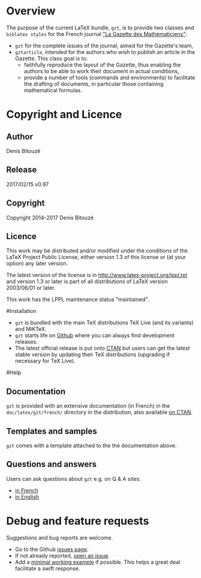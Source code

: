 # Overview

The purpose of the current LaTeX bundle, `gzt`, is to provide two classes and
`biblatex styles` for
the French journal
["La Gazette des Mathématiciens"](http://smf4.emath.fr/Publications/Gazette/):

- `gzt` for the complete issues of the journal, aimed for the Gazette's team,
- `gztarticle`, intended for the authors who wish to publish an article in the
  Gazette. This class goal is to:
    - faithfully reproduce the layout of the Gazette, thus enabling the authors
      to be able to work their document in actual conditions,
    - provide a number of tools (commands and environments) to facilitate the
      drafting of documents, in particular those containing mathematical
      formulas.

# Copyright and Licence

## Author

Denis Bitouzé

## Release

2017/02/15 v0.97

## Copyright

Copyright 2014-2017 Denis Bitouzé

## Licence

This work may be distributed and/or modified under the conditions of the LaTeX
Project Public License, either version 1.3 of this license or (at your option)
any later version.

The latest version of the license is in http://www.latex-project.org/lppl.txt
and version 1.3 or later is part of all distributions of LaTeX version
2003/06/01 or later.

This work has the LPPL maintenance status "maintained".

#Installation

- `gzt` is bundled with the main TeX distributions TeX Live (and its
  variants) and MiKTeX.
- `gzt` starts life on [Github](https://github.com/dbitouze/gzt) where
  you can always find development releases.
- The latest official release is put onto [CTAN](http://ctan.org/pkg/gzt)
  but users can get the latest stable version by updating their TeX
  distributions (upgrading if necessary for TeX Live).

#Help

## Documentation

`gzt` is provided with an extensive documentation (in French) in the
`doc/latex/gzt/french/` directory in the distribution, also
available
[on CTAN](http://mirrors.ctan.org/macros/latex/contrib/gzt/doc/gzt-fr.pdf).

## Templates and samples

`gzt` comes with a template attached to the the documentation above.

## Questions and answers

Users can ask questions about `gzt` e.g. on Q & A sites:

- [in French](http://texnique.fr/osqa/tags/gzt/)
- [in English](http://tex.stackexchange.com/questions/tagged/gzt)

# Debug and feature requests

Suggestions and bug reports are welcome.

- Go to the Github [issues page](https://github.com/dbitouze/gzt/issues/).
- If not already reported, [open an issue](https://github.com/dbitouze/gzt/issues/new/).
- Add
  a [minimal working example](http://www.tex.ac.uk/cgi-bin/texfaq2html?label=minxampl) if
  possible. This helps a great deal facilitate a swift response.
